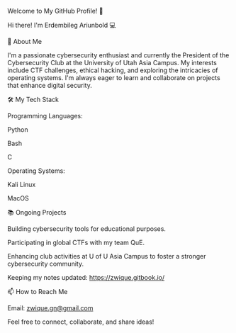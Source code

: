 Welcome to My GitHub Profile! 👋

Hi there! I'm Erdembileg Ariunbold 💻

🚀 About Me

I'm a passionate cybersecurity enthusiast and currently the President of the Cybersecurity Club at the University of Utah Asia Campus. My interests include CTF challenges, ethical hacking, and exploring the intricacies of operating systems. I'm always eager to learn and collaborate on projects that enhance digital security.

🛠️ My Tech Stack

Programming Languages:

Python

Bash

C

Operating Systems:

Kali Linux

MacOS

📚 Ongoing Projects

Building cybersecurity tools for educational purposes.

Participating in global CTFs with my team QuE.

Enhancing club activities at U of U Asia Campus to foster a stronger cybersecurity community.

Keeping my notes updated: https://zwique.gitbook.io/

📫 How to Reach Me

Email: zwique.gn@gmail.com

Feel free to connect, collaborate, and share ideas!
